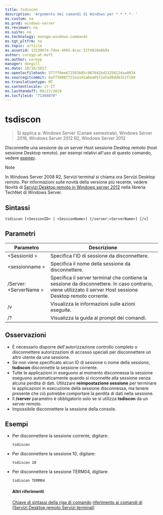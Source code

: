 ```yaml
---
title: tsdiscon
description: 'Argomento dei comandi di Windows per * * * *- '
ms.custom: na
ms.prod: windows-server
ms.reviewer: na
ms.suite: na
ms.technology: manage-windows-commands
ms.tgt_pltfrm: na
ms.topic: article
ms.assetid: 13139674-7dee-4965-8cac-32f4928e8b9a
author: coreyp-at-msft
ms.author: coreyp
manager: dongill
ms.date: 10/16/2017
ms.openlocfilehash: 577ff8ee672583b85c907642bd21256124aa8034
ms.sourcegitcommit: 6aff3d88ff22ea141a6ea6572a5ad8dd6321f199
ms.translationtype: MT
ms.contentlocale: it-IT
ms.lasthandoff: 09/27/2019
ms.locfileid: "71369870"
---
```

# <a name="tsdiscon"></a>tsdiscon

>Si applica a: Windows Server (Canale semestrale), Windows Server 2016, Windows Server 2012 R2, Windows Server 2012

Disconnette una sessione da un server Host sessione Desktop remoto (host sessione Desktop remoto).
per esempi relativi all'uso di questo comando, vedere [esempi](#BKMK_examples).

> [!NOTE]
> In Windows Server 2008 R2, Servizi terminal si chiama ora Servizi Desktop remoto. Per informazioni sulle novità della versione più recente, vedere Novità di [Servizi Desktop remoto in Windows server 2012](https://technet.microsoft.com/library/hh831527) nella libreria TechNet di Windows Server.

## <a name="syntax"></a>Sintassi
```
tsdiscon [<SessionID> | <SessionName>] [/server:<ServerName>] [/v]
```

## <a name="parameters"></a>Parametri

|Parametro|Descrizione|
|-------|--------|
|\<SessionId >|Specifica l'ID di sessione da disconnettere.|
|\<sessionname >|Specifica il nome della sessione da disconnettere.|
|/Server:\<ServerName >|Specifica il server terminal che contiene la sessione da disconnettere. In caso contrario, viene utilizzato il server Host sessione Desktop remoto corrente.|
|/v|Visualizza le informazioni sulle azioni eseguite.|
|/?|Visualizza la guida al prompt dei comandi.|

## <a name="remarks"></a>Osservazioni
-   È necessario disporre dell'autorizzazione controllo completo o disconnettere autorizzazioni di accesso speciali per disconnettere un altro utente da una sessione.
-   Se non viene specificato alcun ID di sessione o nome della sessione, **tsdiscon** disconnette la sessione corrente.
-   Tutte le applicazioni in eseguono al momento disconnessa la sessione eseguono automaticamente quando si riconnette alla sessione senza alcuna perdita di dati. Utilizzare **reimpostazione sessione** per terminare le applicazioni in esecuzione della sessione disconnessa, ma tenere presente che ciò potrebbe comportare la perdita di dati nella sessione.
-   Il **/server** parametro è obbligatorio solo se si utilizza **tsdiscon** da un server remoto.
-   Impossibile disconnettere la sessione della console.

## <a name="BKMK_examples"></a>Esempi
- Per disconnettere la sessione corrente, digitare:
  ```
  tsdiscon
  ```
- Per disconnettere la sessione 10, digitare:
  ```
  tsdiscon 10
  ```
- Per disconnettere la sessione TERM04, digitare:
  ```
  tsdiscon TERM04
  ```
  #### <a name="additional-references"></a>Altri riferimenti
  [Chiave di sintassi della riga di comando](command-line-syntax-key.md)
  [riferimento ai comandi di &#40;Servizi Desktop remoto Servizi terminal&#41; ](remote-desktop-services-terminal-services-command-reference.md)
